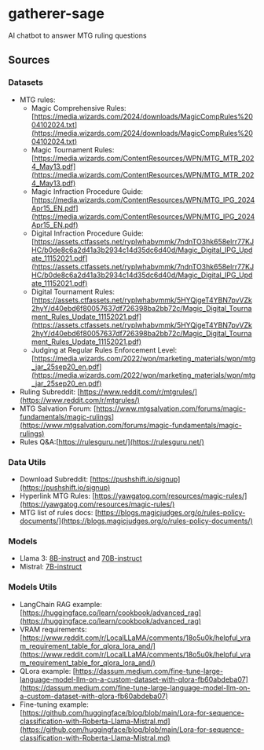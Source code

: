 # gatherer-sage
AI chatbot to answer MTG ruling questions

## Sources
### Datasets
- MTG rules: 
  - Magic Comprehensive Rules: [https://media.wizards.com/2024/downloads/MagicCompRules%2004102024.txt](https://media.wizards.com/2024/downloads/MagicCompRules%2004102024.txt)
  - Magic Tournament Rules: [https://media.wizards.com/ContentResources/WPN/MTG_MTR_2024_May13.pdf](https://media.wizards.com/ContentResources/WPN/MTG_MTR_2024_May13.pdf)
  - Magic Infraction Procedure Guide: [https://media.wizards.com/ContentResources/WPN/MTG_IPG_2024Apr15_EN.pdf](https://media.wizards.com/ContentResources/WPN/MTG_IPG_2024Apr15_EN.pdf)
  - Digital Infraction Procedure Guide: [https://assets.ctfassets.net/ryplwhabvmmk/7ndnTO3hk658elrr77KJHC/b0de8c6a2d41a3b2934c14d35dc6d40d/Magic_Digital_IPG_Update_11152021.pdf](https://assets.ctfassets.net/ryplwhabvmmk/7ndnTO3hk658elrr77KJHC/b0de8c6a2d41a3b2934c14d35dc6d40d/Magic_Digital_IPG_Update_11152021.pdf)
  - Digital Tournament Rules: [https://assets.ctfassets.net/ryplwhabvmmk/5HYQjgeT4YBN7pvVZk2hyY/d40ebd6f80057637df726398ba2bb72c/Magic_Digital_Tournament_Rules_Update_11152021.pdf](https://assets.ctfassets.net/ryplwhabvmmk/5HYQjgeT4YBN7pvVZk2hyY/d40ebd6f80057637df726398ba2bb72c/Magic_Digital_Tournament_Rules_Update_11152021.pdf)
  - Judging at Regular Rules Enforcement Level: [https://media.wizards.com/2022/wpn/marketing_materials/wpn/mtg_jar_25sep20_en.pdf](https://media.wizards.com/2022/wpn/marketing_materials/wpn/mtg_jar_25sep20_en.pdf)
- Ruling Subreddit: [https://www.reddit.com/r/mtgrules/](https://www.reddit.com/r/mtgrules/)
- MTG Salvation Forum: [https://www.mtgsalvation.com/forums/magic-fundamentals/magic-rulings](https://www.mtgsalvation.com/forums/magic-fundamentals/magic-rulings)
- Rules Q&A:[https://rulesguru.net/](https://rulesguru.net/)

### Data Utils
- Download Subreddit: [https://pushshift.io/signup](https://pushshift.io/signup)
- Hyperlink MTG Rules: [https://yawgatog.com/resources/magic-rules/](https://yawgatog.com/resources/magic-rules/)
- MTG list of rules docs: [https://blogs.magicjudges.org/o/rules-policy-documents/](https://blogs.magicjudges.org/o/rules-policy-documents/)

### Models
- Llama 3: [8B-instruct](https://huggingface.co/meta-llama/Meta-Llama-3-8B-Instruct) and [70B-instruct](https://huggingface.co/meta-llama/Meta-Llama-3-70B-Instruct)
- Mistral: [7B-instruct](https://huggingface.co/mistralai/Mistral-7B-Instruct-v0.3)

### Models Utils
- LangChain RAG example: [https://huggingface.co/learn/cookbook/advanced_rag](https://huggingface.co/learn/cookbook/advanced_rag)
- VRAM requirements: [https://www.reddit.com/r/LocalLLaMA/comments/18o5u0k/helpful_vram_requirement_table_for_qlora_lora_and/](https://www.reddit.com/r/LocalLLaMA/comments/18o5u0k/helpful_vram_requirement_table_for_qlora_lora_and/)
- QLora example: [https://dassum.medium.com/fine-tune-large-language-model-llm-on-a-custom-dataset-with-qlora-fb60abdeba07](https://dassum.medium.com/fine-tune-large-language-model-llm-on-a-custom-dataset-with-qlora-fb60abdeba07)
- Fine-tuning example: [https://github.com/huggingface/blog/blob/main/Lora-for-sequence-classification-with-Roberta-Llama-Mistral.md](https://github.com/huggingface/blog/blob/main/Lora-for-sequence-classification-with-Roberta-Llama-Mistral.md)
